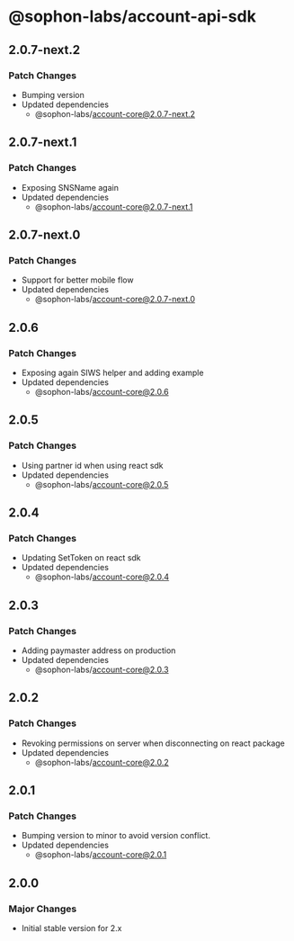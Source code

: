 # @sophon-labs/account-api-sdk

## 2.0.7-next.2

### Patch Changes

- Bumping version
- Updated dependencies
  - @sophon-labs/account-core@2.0.7-next.2

## 2.0.7-next.1

### Patch Changes

- Exposing SNSName again
- Updated dependencies
  - @sophon-labs/account-core@2.0.7-next.1

## 2.0.7-next.0

### Patch Changes

- Support for better mobile flow
- Updated dependencies
  - @sophon-labs/account-core@2.0.7-next.0

## 2.0.6

### Patch Changes

- Exposing again SIWS helper and adding example
- Updated dependencies
  - @sophon-labs/account-core@2.0.6

## 2.0.5

### Patch Changes

- Using partner id when using react sdk
- Updated dependencies
  - @sophon-labs/account-core@2.0.5

## 2.0.4

### Patch Changes

- Updating SetToken on react sdk
- Updated dependencies
  - @sophon-labs/account-core@2.0.4

## 2.0.3

### Patch Changes

- Adding paymaster address on production
- Updated dependencies
  - @sophon-labs/account-core@2.0.3

## 2.0.2

### Patch Changes

- Revoking permissions on server when disconnecting on react package
- Updated dependencies
  - @sophon-labs/account-core@2.0.2

## 2.0.1

### Patch Changes

- Bumping version to minor to avoid version conflict.
- Updated dependencies
  - @sophon-labs/account-core@2.0.1

## 2.0.0

### Major Changes

- Initial stable version for 2.x
